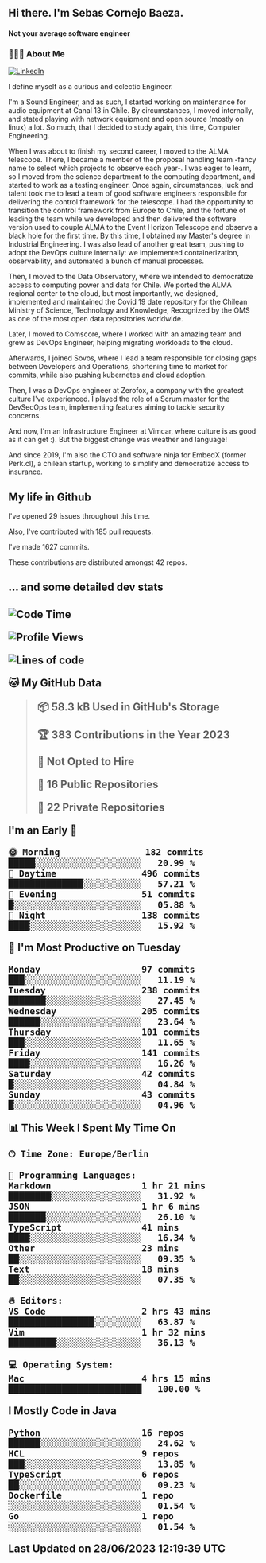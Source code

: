 <h2> Hi there.  I'm Sebas Cornejo Baeza.</h2>
<h4> Not your average software engineer</h4>
<h3> 👨🏻‍💻 About Me </h3>
<a href="http://linkedin.com/in/sebastian-cornejo-baeza/"><img alt="LinkedIn" src="https://img.shields.io/badge/Sebas%20Cornejo%20-informational?style=appveyor&logo=linkedin"></a>


I define myself as a curious and eclectic Engineer.

I'm a Sound Engineer, and as such, I started working on maintenance for audio equipment at Canal 13 in Chile.
By circumstances, I moved internally, and stated playing with network equipment and open source (mostly on linux) 
a lot. So much, that I decided to study again, this time, Computer Engineering.

When I was about to finish my second career, I moved to the ALMA telescope. There, I became a member of the proposal handling team
-fancy name to select which projects to observe each year-. 
I was eager to learn, so I moved from the science department to the computing department, and started to work as 
a testing engineer. Once again, circumstances, luck and talent took me to lead a team of good software engineers 
responsible for delivering the control framework for the telescope. I had the opportunity to transition the control framework from
Europe to Chile, and the fortune of leading the team while we developed and then delivered the software
version used to couple ALMA to the Event Horizon Telescope and observe a black hole for the first time.
By this time, I obtained my Master's degree in Industrial Engineering.
I was also lead of another great team, pushing to adopt the DevOps culture internally: we implemented containerization, observability, and automated a bunch of manual processes.

Then, I moved to the Data Observatory, where we intended to democratize access to computing power
and data for Chile. We ported the ALMA regional center to the cloud, but most importantly, we designed, implemented
and maintained the Covid 19 date repository for the Chilean Ministry of Science, Technology and Knowledge, Recognized by the OMS as one of the most open
data repositories worldwide.

Later, I moved to Comscore, where I worked with an amazing team and grew as DevOps Engineer, helping migrating workloads to the cloud.

Afterwards, I joined Sovos, where I lead a team responsible for closing gaps between Developers and Operations, shortening time to market for commits, while
also pushing kubernetes and cloud adoption.

Then, I was a DevOps engineer at Zerofox, a company with the greatest culture I've experienced. I played the role of a Scrum master for the DevSecOps team,
implementing features aiming to tackle security concerns.

And now, I'm an Infrastructure Engineer at Vimcar, where culture is as good as it can get :). But the biggest change was weather and language!
 
And since 2019, I'm also the CTO and software ninja for EmbedX (former Perk.cl), a chilean startup, working to simplify and democratize access to insurance.

<h2> My life in Github </h2>

I've opened 29 issues throughout this time.

Also, I've contributed with 185 pull requests.

I've made 1627 commits.

These contributions are distributed amongst 42 repos.

<h2>... and some detailed dev stats<h2>

<!--START_SECTION:waka-->
![Code Time](http://img.shields.io/badge/Code%20Time-385%20hrs%2019%20mins-blue)

![Profile Views](http://img.shields.io/badge/Profile%20Views-0-blue)

![Lines of code](https://img.shields.io/badge/From%20Hello%20World%20I%27ve%20Written-665.4%20thousand%20lines%20of%20code-blue)

**🐱 My GitHub Data** 

> 📦 58.3 kB Used in GitHub's Storage 
 > 
> 🏆 383 Contributions in the Year 2023
 > 
> 🚫 Not Opted to Hire
 > 
> 📜 16 Public Repositories 
 > 
> 🔑 22 Private Repositories 
 > 
**I'm an Early 🐤** 

```text
🌞 Morning                182 commits         █████░░░░░░░░░░░░░░░░░░░░   20.99 % 
🌆 Daytime                496 commits         ██████████████░░░░░░░░░░░   57.21 % 
🌃 Evening                51 commits          █░░░░░░░░░░░░░░░░░░░░░░░░   05.88 % 
🌙 Night                  138 commits         ████░░░░░░░░░░░░░░░░░░░░░   15.92 % 
```
📅 **I'm Most Productive on Tuesday** 

```text
Monday                   97 commits          ███░░░░░░░░░░░░░░░░░░░░░░   11.19 % 
Tuesday                  238 commits         ███████░░░░░░░░░░░░░░░░░░   27.45 % 
Wednesday                205 commits         ██████░░░░░░░░░░░░░░░░░░░   23.64 % 
Thursday                 101 commits         ███░░░░░░░░░░░░░░░░░░░░░░   11.65 % 
Friday                   141 commits         ████░░░░░░░░░░░░░░░░░░░░░   16.26 % 
Saturday                 42 commits          █░░░░░░░░░░░░░░░░░░░░░░░░   04.84 % 
Sunday                   43 commits          █░░░░░░░░░░░░░░░░░░░░░░░░   04.96 % 
```


📊 **This Week I Spent My Time On** 

```text
🕑︎ Time Zone: Europe/Berlin

💬 Programming Languages: 
Markdown                 1 hr 21 mins        ████████░░░░░░░░░░░░░░░░░   31.92 % 
JSON                     1 hr 6 mins         ███████░░░░░░░░░░░░░░░░░░   26.10 % 
TypeScript               41 mins             ████░░░░░░░░░░░░░░░░░░░░░   16.34 % 
Other                    23 mins             ██░░░░░░░░░░░░░░░░░░░░░░░   09.35 % 
Text                     18 mins             ██░░░░░░░░░░░░░░░░░░░░░░░   07.35 % 

🔥 Editors: 
VS Code                  2 hrs 43 mins       ████████████████░░░░░░░░░   63.87 % 
Vim                      1 hr 32 mins        █████████░░░░░░░░░░░░░░░░   36.13 % 

💻 Operating System: 
Mac                      4 hrs 15 mins       █████████████████████████   100.00 % 
```

**I Mostly Code in Java** 

```text
Python                   16 repos            ██████░░░░░░░░░░░░░░░░░░░   24.62 % 
HCL                      9 repos             ███░░░░░░░░░░░░░░░░░░░░░░   13.85 % 
TypeScript               6 repos             ██░░░░░░░░░░░░░░░░░░░░░░░   09.23 % 
Dockerfile               1 repo              ░░░░░░░░░░░░░░░░░░░░░░░░░   01.54 % 
Go                       1 repo              ░░░░░░░░░░░░░░░░░░░░░░░░░   01.54 % 
```




 Last Updated on 28/06/2023 12:19:39 UTC
<!--END_SECTION:waka-->
